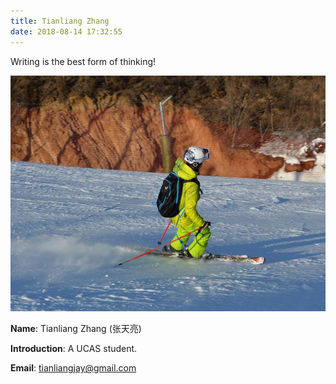 ```yaml
---
title: Tianliang Zhang
date: 2018-08-14 17:32:55
---
```


Writing is the best form of thinking!

![me](\images\me.jpg)

**Name**: Tianliang Zhang (张天亮)

**Introduction**: A UCAS student.

**Email**: tianliangjay@gmail.com